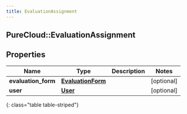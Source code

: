 ```yaml
---
title: EvaluationAssignment
---
```

## PureCloud::EvaluationAssignment

## Properties

|Name | Type | Description | Notes|
|------------ | ------------- | ------------- | -------------|
| **evaluation_form** | [**EvaluationForm**](EvaluationForm.html) |  | [optional] |
| **user** | [**User**](User.html) |  | [optional] |
{: class="table table-striped"}


